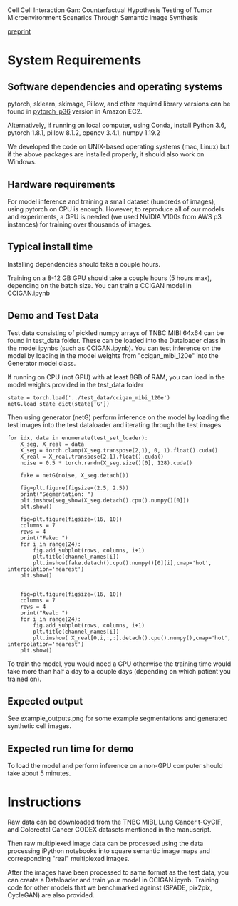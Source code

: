 #
Cell Cell Interaction Gan: Counterfactual Hypothesis Testing of Tumor Microenvironment Scenarios Through Semantic Image Synthesis 

[preprint](https://www.biorxiv.org/content/10.1101/2020.10.27.358101v2.abstract)

# System Requirements

## Software dependencies and operating systems
pytorch, sklearn, skimage, Pillow, and other required library versions can be found in [pytorch_p36](https://docs.aws.amazon.com/dlami/latest/devguide/tutorial-pytorch.html) version in Amazon EC2.

Alternatively, if running on local computer, using Conda, install Python 3.6, pytorch 1.8.1, pillow 8.1.2, opencv 3.4.1, numpy 1.19.2 

We developed the code on UNIX-based operating systems  (mac, Linux) but if the above packages are installed properly, it should also work on Windows.

## Hardware requirements
For model inference and training a small dataset (hundreds of images), using pytorch on CPU is enough. However, to reproduce all of our models and experiments, a GPU is needed (we used NVIDIA V100s from AWS p3 instances) for training over thousands of images.	


## Typical install time
Installing dependencies should take a couple hours.

Training on a 8-12 GB GPU should take a couple hours (5 hours max), depending on the batch size. You can train a CCIGAN model in CCIGAN.ipynb


## Demo and Test Data

Test data consisting of pickled numpy arrays of TNBC MIBI 64x64 can be found in test_data folder. These can be loaded into the Dataloader class in the model ipynbs (such as CCIGAN.ipynb). You can test inference on the model by loading in the model weights from "ccigan_mibi_120e" into the Generator model class.

If running on CPU (not GPU) with at least 8GB of RAM, you can load in the model weights provided in the test_data folder

    state = torch.load('../test_data/ccigan_mibi_120e')
    netG.load_state_dict(state['G'])

Then using generator (netG) perform inference on the model by loading the test images into the test dataloader and iterating through the test images

    for idx, data in enumerate(test_set_loader):
        X_seg, X_real = data
        X_seg = torch.clamp(X_seg.transpose(2,1), 0, 1).float().cuda()
        X_real = X_real.transpose(2,1).float().cuda()
        noise = 0.5 * torch.randn(X_seg.size()[0], 128).cuda()
        
        fake = netG(noise, X_seg.detach())
        
        fig=plt.figure(figsize=(2.5, 2.5))
        print("Segmentation: ")
        plt.imshow(seg_show(X_seg.detach().cpu().numpy()[0]))
        plt.show()

        fig=plt.figure(figsize=(16, 10))
        columns = 7
        rows = 4
        print("Fake: ")
        for i in range(24):
            fig.add_subplot(rows, columns, i+1)
            plt.title(channel_names[i])
            plt.imshow(fake.detach().cpu().numpy()[0][i],cmap='hot', interpolation='nearest')
        plt.show()
        
        
        fig=plt.figure(figsize=(16, 10))
        columns = 7
        rows = 4
        print("Real: ")
        for i in range(24):
            fig.add_subplot(rows, columns, i+1)
            plt.title(channel_names[i])
            plt.imshow( X_real[0,i,:,:].detach().cpu().numpy(),cmap='hot', interpolation='nearest')
        plt.show()

To train the model, you would need a GPU otherwise the training time would take more than half a day to a couple days (depending on which patient you trained on).

## Expected output 
See example_outputs.png for some example segmentations and generated synthetic cell images.


## Expected run time for demo
To load the model and perform inference on a non-GPU computer should take about 5 minutes.

# Instructions

Raw data can be downloaded from the TNBC MIBI, Lung Cancer t-CyCIF, and Colorectal Cancer CODEX datasets mentioned in the manuscript.

Then raw multiplexed image data can be processed using the data processing iPython notebooks into square semantic image maps and corresponding "real" multiplexed images.

After the images have been processed to same format as the test data, you can create a Dataloader and train your model in CCIGAN.ipynb. Training code for other models that we benchmarked against (SPADE, pix2pix, CycleGAN) are also provided.
